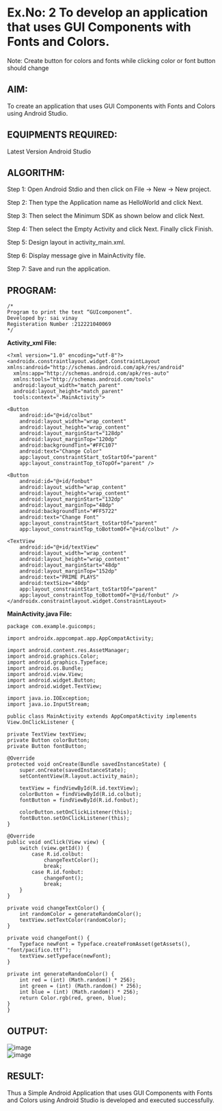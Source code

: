 # Ex.No: 2 To develop an application that uses GUI Components with Fonts and Colors. 
Note: Create button for colors and fonts while clicking color or font button should change 


## AIM:

To create an application that uses GUI Components with Fonts and Colors using Android Studio.

## EQUIPMENTS REQUIRED:

Latest Version Android Studio

## ALGORITHM:

Step 1: Open Android Stdio and then click on File -> New -> New project.

Step 2: Then type the Application name as HelloWorld and click Next. 

Step 3: Then select the Minimum SDK as shown below and click Next.

Step 4: Then select the Empty Activity and click Next. Finally click Finish.

Step 5: Design layout in activity_main.xml.

Step 6: Display message give in MainActivity file.

Step 7: Save and run the application.

## PROGRAM:
```
/*
Program to print the text “GUIcomponent”.
Developed by: sai vinay
Registeration Number :212221040069
*/
```
**Activity_xml File:**
    
    
    <?xml version="1.0" encoding="utf-8"?>
    <androidx.constraintlayout.widget.ConstraintLayout xmlns:android="http://schemas.android.com/apk/res/android"
      xmlns:app="http://schemas.android.com/apk/res-auto"
      xmlns:tools="http://schemas.android.com/tools"
      android:layout_width="match_parent"
      android:layout_height="match_parent"
      tools:context=".MainActivity">

    <Button
        android:id="@+id/colbut"
        android:layout_width="wrap_content"
        android:layout_height="wrap_content"
        android:layout_marginStart="128dp"
        android:layout_marginTop="120dp"
        android:backgroundTint="#FFC107"
        android:text="Change Color"
        app:layout_constraintStart_toStartOf="parent"
        app:layout_constraintTop_toTopOf="parent" />

    <Button
        android:id="@+id/fonbut"
        android:layout_width="wrap_content"
        android:layout_height="wrap_content"
        android:layout_marginStart="132dp"
        android:layout_marginTop="48dp"
        android:backgroundTint="#FF5722"
        android:text="Change Font"
        app:layout_constraintStart_toStartOf="parent"
        app:layout_constraintTop_toBottomOf="@+id/colbut" />

    <TextView
        android:id="@+id/textView"
        android:layout_width="wrap_content"
        android:layout_height="wrap_content"
        android:layout_marginStart="48dp"
        android:layout_marginTop="152dp"
        android:text="PRIME PLAYS"
        android:textSize="40dp"
        app:layout_constraintStart_toStartOf="parent"
        app:layout_constraintTop_toBottomOf="@+id/fonbut" />
    </androidx.constraintlayout.widget.ConstraintLayout>
        
**MainActivity.java File:**
    
    package com.example.guicomps;

    import androidx.appcompat.app.AppCompatActivity;

    import android.content.res.AssetManager;
    import android.graphics.Color;
    import android.graphics.Typeface;
    import android.os.Bundle;
    import android.view.View;
    import android.widget.Button;
    import android.widget.TextView;

    import java.io.IOException;
    import java.io.InputStream;

    public class MainActivity extends AppCompatActivity implements View.OnClickListener {

    private TextView textView;
    private Button colorButton;
    private Button fontButton;

    @Override
    protected void onCreate(Bundle savedInstanceState) {
        super.onCreate(savedInstanceState);
        setContentView(R.layout.activity_main);

        textView = findViewById(R.id.textView);
        colorButton = findViewById(R.id.colbut);
        fontButton = findViewById(R.id.fonbut);

        colorButton.setOnClickListener(this);
        fontButton.setOnClickListener(this);
    }

    @Override
    public void onClick(View view) {
        switch (view.getId()) {
            case R.id.colbut:
                changeTextColor();
                break;
            case R.id.fonbut:
                changeFont();
                break;
        }
    }

    private void changeTextColor() {
        int randomColor = generateRandomColor();
        textView.setTextColor(randomColor);
    }

    private void changeFont() {
        Typeface newFont = Typeface.createFromAsset(getAssets(), "font/pacifico.ttf");
        textView.setTypeface(newFont);
    }

    private int generateRandomColor() {
        int red = (int) (Math.random() * 256);
        int green = (int) (Math.random() * 256);
        int blue = (int) (Math.random() * 256);
        return Color.rgb(red, green, blue);
    }
    }


## OUTPUT:
   
  ![image](https://github.com/nithish143257/Mobile-Application-Development/assets/113762839/77ccc50a-bfa0-4736-a2b2-87ef154af6d1)  
  ![image](https://github.com/nithish143257/Mobile-Application-Development/assets/113762839/2cb3a521-d85f-4c3c-a900-83dc0b932674)

## RESULT:
Thus a Simple Android Application that uses GUI Components with Fonts and Colors using Android Studio is developed and executed successfully.
